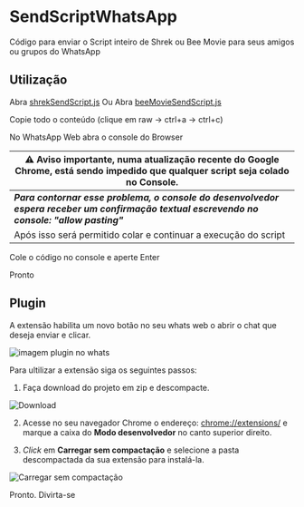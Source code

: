 # SendScriptWhatsApp

Código para enviar o Script inteiro de Shrek ou Bee Movie para seus amigos ou grupos do WhatsApp

## Utilização

Abra [shrekSendScript.js](https://github.com/Matt-Fontes/SendScriptWhatsApp/blob/main/shrekSendScript.js)
Ou
Abra [beeMovieSendScript.js](https://github.com/Matt-Fontes/SendScriptWhatsApp/blob/main/beeMovieSendScript.js)

Copie todo o conteúdo (clique em raw -> ctrl+a -> ctrl+c)

No WhatsApp Web abra o console do Browser

|  ⚠️ Aviso importante, numa atualização recente do Google Chrome, está sendo impedido que qualquer script seja colado no Console.|
|--|
|  ***Para contornar esse problema, o console do desenvolvedor espera receber um confirmação textual escrevendo no console: "allow pasting"***| 
|Após isso será permitido colar e continuar a execução do script|


Cole o código no console e aperte Enter

Pronto

## Plugin

A extensão habilita um novo botão no seu whats web o abrir o chat que deseja enviar e clicar.

![imagem plugin no whats](./extension/imagem/print_whatsapp.png)

Para ultilizar a extensão siga os seguintes passos:

1. Faça download do projeto em zip e descompacte.

![Download](./extension/imagem/download.png)

2. Acesse no seu navegador Chrome o endereço: [chrome://extensions/](chrome://extensions/) e marque a caixa do **Modo desenvolvedor** no canto superior direito.

3. *Click* em **Carregar sem compactação** e selecione a pasta descompactada da sua extensão para instalá-la.

![Carregar sem compactação](./extension/imagem/csc.png)

Pronto. Divirta-se 